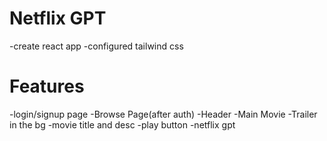 # Netflix GPT

-create react app
-configured tailwind css

# Features

-login/signup page
-Browse Page(after auth)
-Header
-Main Movie
-Trailer in the bg
-movie title and desc
-play button
-netflix gpt
